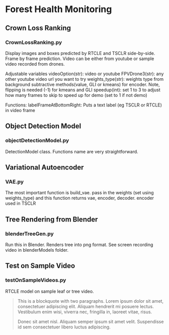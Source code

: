# Forest Health Monitoring

## Crown Loss Ranking

### CrownLossRanking.py

Display images and boxes predicted by RTCLE and TSCLR side-by-side. Frame by frame prediction. 
Video can be either from youtube or sample video recorded from drones.

Adjustable variables
videoOption(str): video or youtube
FPVDrone3(str): any other youtube video url you want to try
weights_type(str): weights type from background subtractive methods(value, GLI or kmeans) for encoder. Note, flipping is needed (-1) for kmeans and GLI
speedup(int): set 1 to 3 to adjust how many frames to skip to speed up for demo (set to 1 if not demo)

Functions:
labelFrameAtBottomRight: Puts a text label (eg TSCLR or RTCLE) in video frame

## Object Detection Model

### objectDetectionModel.py

DetectionModel class. Functions name are very straightforward.

## Variational Autoencoder

### VAE.py

The most important function is build_vae. pass in the weights (set using weights_type) and this function returns vae, encoder, decoder.
encoder used in TSCLR

## Tree Rendering from Blender

### blenderTreeGen.py

Run this in Blender. Renders tree into png format. See screen recording video in blenderModels folder.

## Test on Sample Video

### testOnSampleVideos.py

RTCLE model on sample leaf or tree video.


> This is a blockquote with two paragraphs. Lorem ipsum dolor sit amet,
> consectetuer adipiscing elit. Aliquam hendrerit mi posuere lectus.
> Vestibulum enim wisi, viverra nec, fringilla in, laoreet vitae, risus.
> 
> Donec sit amet nisl. Aliquam semper ipsum sit amet velit. Suspendisse
> id sem consectetuer libero luctus adipiscing.
